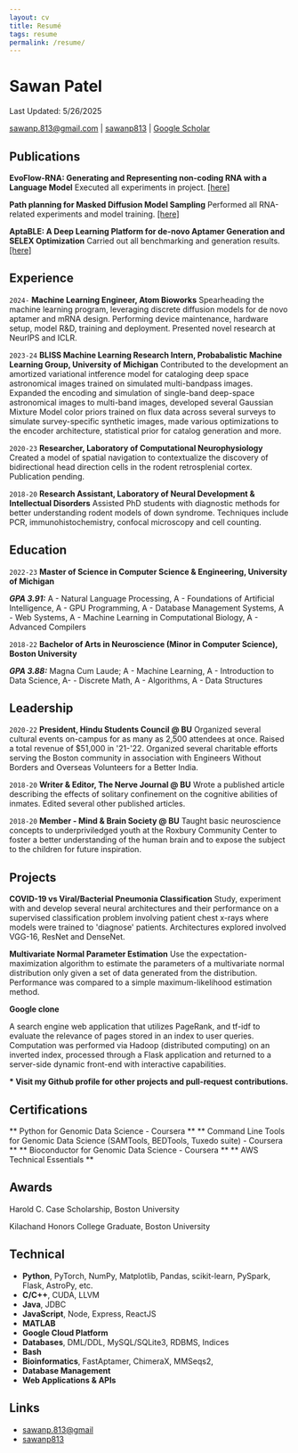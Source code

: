 ```yaml
---
layout: cv
title: Resumé
tags: resume
permalink: /resume/
---
```

# Sawan Patel
Last Updated: 5/26/2025

<div id="webaddress">
<a href="mailto:sawanp.813@gmail.com">sawanp.813@gmail.com</a>
|
<i class="fa fa-github"></i> <a href="http://github.com/sawanp813">sawanp813</a>
|
<a href="https://scholar.google.com/citations?user=RN_YFMUAAAAJ&hl=en&oi=sra"> Google Scholar </a>
</div>

## Publications
__EvoFlow-RNA: Generating and Representing non-coding RNA with a Language Model__ Executed all experiments in project. <a href="https://www.biorxiv.org/content/10.1101/2025.02.25.639942v4"> [here] </a>

__Path planning for Masked Diffusion Model Sampling__ Performed all RNA-related experiments and model training. <a href="https://arxiv.org/abs/2502.03540"> [here]</a>

__AptaBLE: A Deep Learning Platform for de-novo Aptamer Generation and SELEX Optimization__ Carried out all benchmarking and generation results. <a href="https://openreview.net/forum?id=y1VLghM9Xa"> [here] </a>

## Experience
`2024-`
__Machine Learning Engineer, Atom Bioworks__ Spearheading the machine learning program, leveraging discrete diffusion models for de novo aptamer and mRNA design. Performing device maintenance, hardware setup, model R&D, training and deployment. Presented novel research at NeurIPS and ICLR.

`2023-24`
__BLISS Machine Learning Research Intern, Probabalistic Machine Learning Group, University of Michigan__ Contributed to the development an amortized variational intference model for cataloging deep space astronomical images trained on simulated multi-bandpass images. Expanded the encoding and simulation of single-band deep-space astronomical images to multi-band images, developed several Gaussian Mixture Model color priors trained on flux data across several surveys to simulate survey-specific synthetic images, made various optimizations to the encoder architecture, statistical prior for catalog generation and more.

`2020-23`
__Researcher, Laboratory of Computational Neurophysiology__ Created a model of spatial navigation to contextualize the discovery of bidirectional head direction cells in the rodent retrosplenial cortex. Publication pending.

`2018-20`
__Research Assistant, Laboratory of Neural Development & Intellectual Disorders__ Assisted PhD students with diagnostic methods for better understanding rodent models of down syndrome. Techniques include PCR, immunohistochemistry, confocal microscopy and cell counting.

## Education

`2022-23`
__Master of Science in Computer Science & Engineering, University of Michigan__

***GPA 3.91:*** A - Natural Language Processing, A - Foundations of Artificial Intelligence, A - GPU Programming, A - Database Management Systems, A - Web Systems, A - Machine Learning in Computational Biology, A - Advanced Compilers 

`2018-22`
__Bachelor of Arts in Neuroscience (Minor in Computer Science), Boston University__

***GPA 3.88:*** Magna Cum Laude; A - Machine Learning, A - Introduction to Data Science, A- - Discrete Math, A - Algorithms, A - Data Structures

## Leadership

`2020-22`
__President, Hindu Students Council @ BU__ Organized several cultural events on-campus for as many as 2,500 attendees at once. Raised a total revenue of $51,000 in '21-'22. Organized several charitable efforts serving the Boston community in association with Engineers Without Borders and Overseas Volunteers for a Better India.

`2018-20`
__Writer & Editor, The Nerve Journal @ BU__ Wrote a published article describing the effects of solitary confinement on the cognitive abilities of inmates. Edited several other published articles.

`2018-20`
__Member - Mind & Brain Society @ BU__ Taught basic neuroscience concepts to underpriviledged youth at the Roxbury Community Center to foster a better understanding of the human brain and to expose the subject to the children for future inspiration.

## Projects

**COVID-19 vs Viral/Bacterial Pneumonia Classification**
Study, experiment with and develop several neural architectures and their performance on a supervised classification problem involving patient chest x-rays where models were trained to 'diagnose' patients. Architectures explored involved VGG-16, ResNet and DenseNet.

**Multivariate Normal Parameter Estimation**
Use the expectation-maximization algorithm to estimate the parameters of a multivariate normal distribution only given a set of data generated from the distribution. Performance was compared to a simple maximum-likelihood estimation method.

**Google clone**

A search engine web application that utilizes PageRank, and tf-idf to evaluate the relevance of pages stored in an index to user queries. Computation was performed via Hadoop (distributed computing) on an inverted index, processed through a Flask application and returned to a server-side dynamic front-end with interactive capabilities.

__* Visit my Github profile for other projects and pull-request contributions.__

## Certifications

** Python for Genomic Data Science - Coursera **
** Command Line Tools for Genomic Data Science (SAMTools, BEDTools, Tuxedo suite) - Coursera **
** Bioconductor for Genomic Data Science - Coursera **
** AWS Technical Essentials **

## Awards

Harold C. Case Scholarship, Boston University

Kilachand Honors College Graduate, Boston University

## Technical

* **Python**, PyTorch, NumPy, Matplotlib, Pandas, scikit-learn, PySpark, Flask, AstroPy, etc.
* **C/C++**, CUDA, LLVM
* **Java**, JDBC
* **JavaScript**, Node, Express, ReactJS
* **MATLAB**
* **Google Cloud Platform**
* **Databases**, DML/DDL, MySQL/SQLite3, RDBMS, Indices
* **Bash**
* **Bioinformatics**, FastAptamer, ChimeraX, MMSeqs2, 
* **Database Management**
* **Web Applications & APIs**

## Links

* <i class="fa fa-envelope"></i> <a href="mailto:sawanp.813@gmail.com">sawanp.813@gmail</a><br />
* <i class="fa fa-github"></i> <a href="http://github.com/sawanp813">sawanp813</a><br />

<!-- ### Footer

Last updated: July 2023 -->
